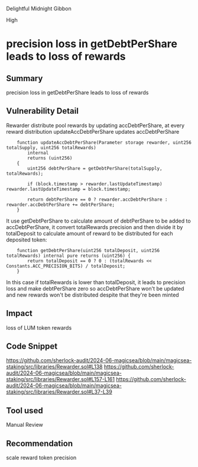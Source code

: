 Delightful Midnight Gibbon

High

# precision loss in getDebtPerShare leads to loss of rewards

## Summary
precision loss in getDebtPerShare leads to loss of rewards 
## Vulnerability Detail
Rewarder distribute pool rewards by updating accDebtPerShare, at every reward distribution updateAccDebtPerShare updates accDebtPerShare 
```solidity 
    function updateAccDebtPerShare(Parameter storage rewarder, uint256 totalSupply, uint256 totalRewards)
        internal
        returns (uint256)
    {
        uint256 debtPerShare = getDebtPerShare(totalSupply, totalRewards);

        if (block.timestamp > rewarder.lastUpdateTimestamp) rewarder.lastUpdateTimestamp = block.timestamp;

        return debtPerShare == 0 ? rewarder.accDebtPerShare : rewarder.accDebtPerShare += debtPerShare;
    }
```
It use getDebtPerShare to calculate amount of debtPerShare to be added to accDebtPerShare, it convert totalRewards precision and then divide it by totalDeposit to calculate amount of reward to be distributed for each deposited token:
```solidity 
    function getDebtPerShare(uint256 totalDeposit, uint256 totalRewards) internal pure returns (uint256) {
        return totalDeposit == 0 ? 0 : (totalRewards << Constants.ACC_PRECISION_BITS) / totalDeposit;
    }
```
In this case if totalRewards is lower than totalDeposit, it leads to precision loss and make debtPerShare zero so accDebtPerShare  won't be updated and new rewards won't be distributed despite that they're been minted 
## Impact 
loss of LUM token rewards 
## Code Snippet
https://github.com/sherlock-audit/2024-06-magicsea/blob/main/magicsea-staking/src/libraries/Rewarder.sol#L138
https://github.com/sherlock-audit/2024-06-magicsea/blob/main/magicsea-staking/src/libraries/Rewarder.sol#L157-L161
https://github.com/sherlock-audit/2024-06-magicsea/blob/main/magicsea-staking/src/libraries/Rewarder.sol#L37-L39
## Tool used

Manual Review

## Recommendation
scale reward token precision 